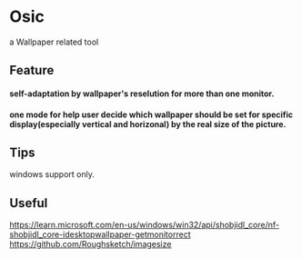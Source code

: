 # Osic
a Wallpaper related tool


## Feature
#### self-adaptation by wallpaper's reselution for more than one monitor.  
#### one mode for help user decide which wallpaper should be set for specific display(especially vertical and horizonal) by the real size of the picture.


## Tips
windows support only.




## Useful
https://learn.microsoft.com/en-us/windows/win32/api/shobjidl_core/nf-shobjidl_core-idesktopwallpaper-getmonitorrect
https://github.com/Roughsketch/imagesize

